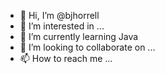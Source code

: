 - 👋 Hi, I’m @bjhorrell
- 👀 I’m interested in ...
- 🌱 I’m currently learning Java
- 💞️ I’m looking to collaborate on ...
- 📫 How to reach me ...

<!---
bjhorrell/bjhorrell is a ✨ special ✨ repository because its `README.md` (this file) appears on your GitHub profile.
You can click the Preview link to take a look at your changes.
--->
